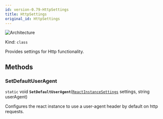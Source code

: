```yaml
---
id: version-0.79-HttpSettings
title: HttpSettings
original_id: HttpSettings
---
```


![Architecture](https://img.shields.io/badge/architecture-new_&_old-green)

Kind: `class`

Provides settings for Http functionality. 

## Methods
### SetDefaultUserAgent
`static` void **`SetDefaultUserAgent`**([`ReactInstanceSettings`](ReactInstanceSettings) settings, string userAgent)

Configures the react instance to use a user-agent header by default on http requests.
